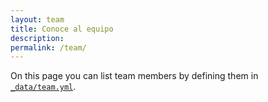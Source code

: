 ```yaml
---
layout: team
title: Conoce al equipo
description: 
permalink: /team/
---
```


On this page you can list team members by defining them in [`_data/team.yml`](https://raw.githubusercontent.com/peterdesmet/petridish/main/_data/team.yml).
